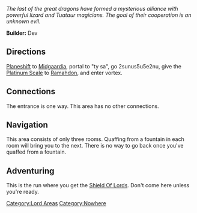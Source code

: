 *The last of the great dragons have formed a mysterious alliance with
powerful lizard and Tuataur magicians. The goal of their cooperation is
an unknown evil.*

**Builder:** Dev

## Directions

[Planeshift](Planeshift "wikilink") to
[Midgaardia](:Category:Midgaardia "wikilink"), portal to "ty sa", go
2sunus5u5e2nu, give the [Platinum Scale](Platinum_Scale "wikilink") to
[Ramahdon](Ramahdon "wikilink"), and enter vortex.

## Connections

The entrance is one way. This area has no other connections.

## Navigation

This area consists of only three rooms. Quaffing from a fountain in each
room will bring you to the next. There is no way to go back once you've
quaffed from a fountain.

## Adventuring

This is the run where you get the [Shield Of
Lords](Shield_Of_Lords "wikilink"). Don't come here unless you're ready.

[Category:Lord Areas](Category:Lord_Areas "wikilink")
[Category:Nowhere](Category:Nowhere "wikilink")
